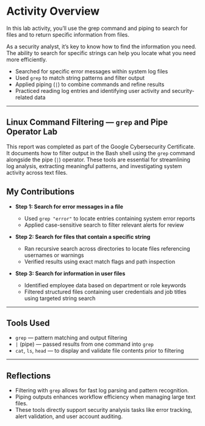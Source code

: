 # Activity Overview
In this lab activity, you’ll use the grep command and piping to search for files and to return specific information from files.

As a security analyst, it’s key to know how to find the information you need. The ability to search for specific strings can help you locate what you need more efficiently.
- Searched for specific error messages within system log files  
- Used `grep` to match string patterns and filter output  
- Applied piping (`|`) to combine commands and refine results  
- Practiced reading log entries and identifying user activity and security-related data  

---
## Linux Command Filtering — `grep` and Pipe Operator Lab

This report was completed as part of the Google Cybersecurity Certificate. It documents how to filter output in the Bash shell using the `grep` command alongside the pipe (`|`) operator. These tools are essential for streamlining log analysis, extracting meaningful patterns, and investigating system activity across text files.

## My Contributions

- **Step 1: Search for error messages in a file**
  - Used `grep "error"` to locate entries containing system error reports
  - Applied case-sensitive search to filter relevant alerts for review

- **Step 2: Search for files that contain a specific string**
  - Ran recursive search across directories to locate files referencing usernames or warnings
  - Verified results using exact match flags and path inspection

- **Step 3: Search for information in user files**
  - Identified employee data based on department or role keywords
  - Filtered structured files containing user credentials and job titles using targeted string search

---

## Tools Used

- `grep` — pattern matching and output filtering  
- `|` (pipe) — passed results from one command into `grep`  
- `cat`, `ls`, `head` — to display and validate file contents prior to filtering  

---

## Reflections

- Filtering with `grep` allows for fast log parsing and pattern recognition.
- Piping outputs enhances workflow efficiency when managing large text files.
- These tools directly support security analysis tasks like error tracking, alert validation, and user account auditing.
